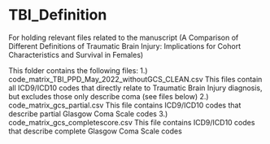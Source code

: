 # TBI_Definition
For holding relevant files related to the manuscript (A Comparison of Different Definitions of Traumatic Brain Injury: Implications for Cohort Characteristics and Survival in Females)

This folder contains the following files:
1.) code_matrix_TBI_PPD_May_2022_withoutGCS_CLEAN.csv  This files contain all ICD9/ICD10 codes that directly relate to Traumatic Brain Injury diagnosis, but excludes those only describe coma (see files below)
2.) code_matrix_gcs_partial.csv This file contains ICD9/ICD10 codes that describe partial Glasgow Coma Scale codes
3.) code_matrix_gcs_completescore.csv This file contains ICD9/ICD10 codes that describe complete Glasgow Coma Scale codes
